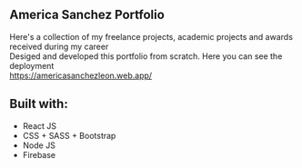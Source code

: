 ## America Sanchez Portfolio
Here's a collection of my freelance projects, academic projects and awards received during my career <br/>
Desiged and developed this portfolio from scratch. Here you can see the deployment<br/>
https://americasanchezleon.web.app/

## Built with:
- React JS
- CSS + SASS + Bootstrap
- Node JS
- Firebase
